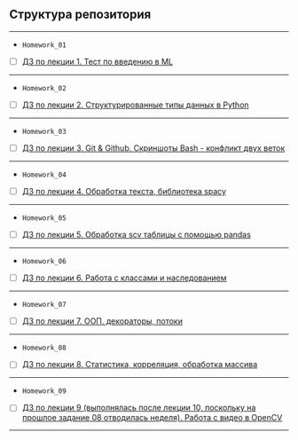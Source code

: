 ## Структура репозитория
<hr>

- `Homework_01`
- [ ] [ДЗ по лекции 1. Тест по введению в ML](Homework_01)
<hr>

- `Homework_02`
- [ ] [ДЗ по лекции 2. Структурированные типы данных в Python](Homework_02)
<hr>

- `Homework_03`
- [ ] [ДЗ по лекции 3. Git & Github. Скриншоты Bash - конфликт двух веток](Homework_03)
<hr>

- `Homework_04`
- [ ] [ДЗ по лекции 4. Обработка текста, библиотека spacy](Homework_04)
<hr>

- `Homework_05`
- [ ] [ДЗ по лекции 5. Обработка scv таблицы с помощью pandas](Homework_05)
<hr>

- `Homework_06`
- [ ] [ДЗ по лекции 6. Работа с классами и наследованием](Homework_06)
<hr>

- `Homework_07`
- [ ] [ДЗ по лекции 7. ООП, декораторы, потоки](Homework_07)
<hr>

- `Homework_08`
- [ ] [ДЗ по лекции 8. Статистика, корреляция, обработка массива](Homework_08)
<hr>

- `Homework_09`
- [ ] [ДЗ по лекции 9 (выполнялась после лекции 10, поскольку на прошлое задание 08 отводилась неделя). Работа с видео в OpenCV](Homework_09)
<hr>
